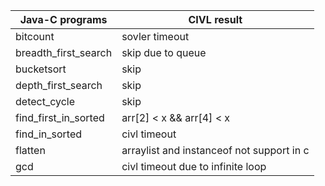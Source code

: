 | Java-C programs  | CIVL result    |
| -----------------| -------------- |
| bitcount         | sovler timeout |
| breadth_first_search  |  skip due to queue | 
| bucketsort       | skip |
| depth_first_search | skip |
| detect_cycle | skip |
| find_first_in_sorted | arr[2] < x \&\& arr[4] < x |
| find_in_sorted   | civl timeout |
| flatten          | arraylist and instanceof not support in c |
| gcd              | civl timeout due to infinite loop |
